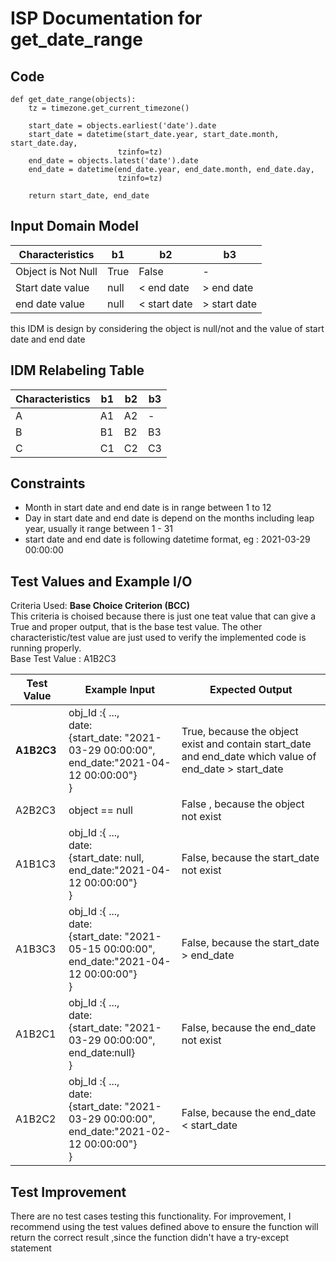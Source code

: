 # ISP Documentation for get_date_range
## Code
```{python}
def get_date_range(objects):
    tz = timezone.get_current_timezone()

    start_date = objects.earliest('date').date
    start_date = datetime(start_date.year, start_date.month, start_date.day,
                        tzinfo=tz)
    end_date = objects.latest('date').date
    end_date = datetime(end_date.year, end_date.month, end_date.day,
                        tzinfo=tz)

    return start_date, end_date
```
## Input Domain Model

| Characteristics  | b1            | b2            | b3          |
|------------------|---------------|---------------|-------------|
|Object is Not Null| True          | False         |      -      |
|Start date value  | null          | < end date    | > end date  |
|end date value    | null          | < start date  | > start date|

this IDM is design by considering the object is null/not and the value of start date and end date

## IDM Relabeling Table

| Characteristics | b1  | b2  | b3  |
|-----------------|-----|-----|-----|
| A               | A1  | A2  |  -  |
| B               | B1  | B2  |  B3 |
| C               | C1  | C2  |  C3 |

## Constraints

- Month in start date and end date is in range between 1 to 12
- Day in start date and end date is depend on the months including leap year, usually it range between 1 - 31
- start date and end date is following datetime format, eg : 2021-03-29 00:00:00

## Test Values and Example I/O

Criteria Used: **Base Choice Criterion (BCC)** <br/>
This criteria is choised because there is just one teat value that can give a True and proper output, that is the base test value. The other characteristic/test value are just used to verify the implemented code is running properly. <br/>
Base Test Value : A1B2C3


| Test Value | Example Input | Expected Output |
|------------|---------------|-----------------|
| **A1B2C3** |obj_Id :{ ..., <br /> date: <br /> {start_date: "2021-03-29 00:00:00", <br /> end_date:"2021-04-12 00:00:00"} <br />}      | True, because the object exist and contain start_date and end_date which value of end_date > start_date    |
| A2B2C3     | object == null    | False , because the object not exist      |
| A1B1C3     | obj_Id :{ ..., <br /> date: <br /> {start_date: null, <br /> end_date:"2021-04-12 00:00:00"} <br />}      | False, because the start_date not exist       |
| A1B3C3     |obj_Id :{ ..., <br /> date: <br /> {start_date: "2021-05-15 00:00:00", <br /> end_date:"2021-04-12 00:00:00"} <br />}        |False, because the start_date > end_date     |
| A1B2C1     | obj_Id :{ ..., <br /> date: <br /> {start_date: "2021-03-29 00:00:00", <br /> end_date:null} <br />}         | False, because the end_date not exist      |
| A1B2C2     |obj_Id :{ ..., <br /> date: <br /> {start_date: "2021-03-29 00:00:00", <br /> end_date:"2021-02-12 00:00:00"} <br />}       | False, because the end_date < start_date       |

## Test Improvement
There are no test cases testing this functionality. For improvement, I recommend using the test values defined above to ensure the function will return the correct result ,since the function didn't have a try-except statement

